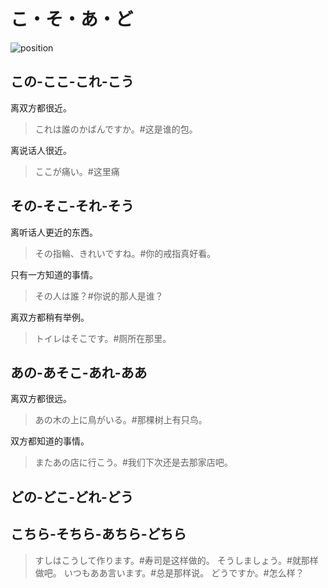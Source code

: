 # こ・そ・あ・ど

![position](/grammar-position.svg)

## この-ここ-これ-こう

离双方都很近。

> これは誰のかばんですか。#这是谁的包。

离说话人很近。

> ここが痛い。#这里痛

## その-そこ-それ-そう

离听话人更近的东西。

> その指輪、きれいですね。#你的戒指真好看。

只有一方知道的事情。

> その人は誰？#你说的那人是谁？

离双方都稍有举例。

> トイレはそこです。#厕所在那里。

## あの-あそこ-あれ-ああ

离双方都很远。

> あの木の上に鳥がいる。#那棵树上有只鸟。

双方都知道的事情。

> またあの店に行こう。#我们下次还是去那家店吧。

## どの-どこ-どれ-どう

## こちら-そちら-あちら-どちら

> すしはこうして作ります。#寿司是这样做的。
> そうしましょう。#就那样做吧。
> いつもああ言います。#总是那样说。
> どうですか。#怎么样？
